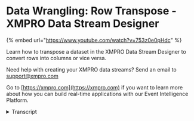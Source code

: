 # Data Wrangling: Row Transpose - XMPRO Data Stream Designer
{% embed url="https://www.youtube.com/watch?v=753z0e0pHdc" %}

Learn how to transpose a dataset in the XMPRO Data Stream Designer to convert rows into columns or vice versa.

Need help with creating your XMPRO data streams? Send an email to support@xmpro.com 

Go to [https://xmpro.com](https://xmpro.com) if you want to learn more about how you can build real-time applications with our Event Intelligence Platform.
<details>
<summary>Transcript</summary>good and welcome in today's video we're

gonna go through over the data wrangling

we're going to be focusing on raw data

transpose before we go into an example

of that what is data transpose

transposing a data set means converting

a row of data into columns or vice versa

ultimately it's focused on a particular

problem so the problem statement for

this particular data wrangling is when

I'm receiving data by row per parameter

for multiple assets so I'm getting

multiple rows of data coming in how do I

pass a single asset with multiple

parameters to a downstream agent for

example a predictive model or any EAM

integrations to further explain that

what we want to do is we want to go from

multiple rows to a single row for the

asset but with multiple parameters ie

multiple columns

so to do that let's open up an example

and walk through some of the details of

that so the first thing I've got is I've

just got a blank data stream here and

we're going to create this to see the

different results using some of the

transformation agents that we have

before we go into that this is an

example of the data that I'm going to

use this is just a normal CSV it has

just got three columns as a trigger type

and a value and using this I'm going to

create a data stream to just show you

how you can actually wrangle this into

multiple columns and group are the

particular asset themselves so the first

thing that we're going to do is we're

going to drag it on a CSV listener I'm

just going to name it properly

and we're just gonna save that we're

gonna keep this very simple and we're

just going to output it so we can

actually see what does this data look

like coming from the CSV file itself

so now we've got the basic structure of

our data stream set up and configured

what we're looking to do now is this

double-click the CSV we've got our

default collection we've got our default

interval we've only got four records in

there and the CSV reader it takes one

record every 10 seconds based on the

interval here I'm just going to change

this to 5 we can click our select file

and what you'll notice is the CSV list

or actually automatically go through the

file and it'll work out

my definition for me as well so I can

click apply here we can click Save and

if we keep publish and go to the live

view we can actually see what is the

resulting data for this look like

so as you can see every five seconds

we're going to get a record coming from

the CSV listener itself once the CSV

Lister runs out of data we're not going

to get any more records coming in for it

what we want to do is we want to

actually change this now we want to

transpose them so I would like the

pressure and the flow pressure to

actually be columns versus rows so let's

unpublished that what we're going to do

is let's just create a new version for

this and it's going to transformation if

we scroll down to the transpose we'll

just drag that in and we'll just

configure that up again make sure we've

got our name correct so we are gonna

transpose rows to columns and we're

still going to keep the resulting data

set so that we can actually see the data

coming in if we double click the

transpose agent the default is row you

can do columns as well for this video

we're just going to focus on row we want

to group by asset the static columns

ieave which columns do we want to stay

the same in the same order

we'll just keep acid in there as well

the field we want to transpose this

value if I bring you back to the value

is the field that we want to transpose

we want pressure head and flow pressure

to actually be the column names

themselves so field to transpose value

Row 2 transpose will be trigger type and

right at the bottom here what are the

values that it's expecting so pressure

head is the first one and flow pressure

is a second one what it's going to do is

it's going to try and match these two in

the data coming in and it will use that

to convert the road to a column or if

you select the alternate transpose type

it'll do the inverse of that

let's click apply we click save and

let's click publish to see what that

looks like

the first one we just had the CSV going

straight to the resulting data the

second version what we've actually done

here is we've put a transpose in the

middle and we are transposing the

multiple rows into the different columns

and having a look at some of the data

coming out the first thing that you'll

notice in the data coming out is I'm

only getting individual records coming

out what I'd actually like to do is

group them a lot closer to each other

so instead of having to pump two records

coming up I'm actually gonna get one the

same with pump one if I unpublish this

then I republish it together to start

from the beginning of the CSV file

you'll see pump 1 has got its pressure

head pump tours has got its pressure

head and these are coming in at five

second intervals so because of that five

second interval for these new records it

thinks that they are different records

and we actually need to bring them

together so what we're going to do to do

that is if we unpublished this again I'm

just going to create a new version of

this so we can come back to it later

what we going to do different here is

we're going to drag a window on we're

gonna window the data before we actually

pass it through to the transpose and we

are gonna wait for all the data to come

from the CSV before we actually

transpose it so we're just gonna call

this from now we're just going to save

that and if we double click that what

we're interested in is 20 seconds for

records coming in a 5-minute intervals

our size here is gonna be 20 seconds

that we want to actually wait for we can

leave the rest of the settings as

default and now we can save them now if

we run this and go to live view

previously we were getting a record

result coming through every 5 seconds

this time round it's actually going to

wait for 20 seconds then it's going to

pass it to the transpose agent to

convert the rows to columns and then we

will see the results coming out in the

window

the top right

and there we go so after 20 seconds its

buffered the data coming in it's past

that to our transpose agent and now it

can group by them properly and it can

create them into their specific columns

properly if you all remember if we come

back to the excel sheet so this is what

our input data looked like we had

pressure head for pump coming in we had

flow pressure coming in and what we

wanted to do is take that transpose it

so instead of two rows we're going to

get one row of data with multiple

parameters coming in now I can use this

further downstream and I can actually

pass the pressure head to a predictive

model or the pressure head and the flow

pressure to a predictive model is how we

configure a transpose using a data

stream in excel problem
</details>